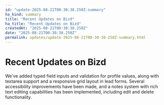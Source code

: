 ```yaml
---
id: "update-2025-08-21T00:30:38.250Z-summary"
ha_kind: summary
title: "Recent Updates on Bizd"
ha_title: "Recent Updates on Bizd"
createdAt: "2025-08-21T00:30:38.250Z"
date: "2025-08-21T00:30:38.250Z"
permalink: updates/update-2025-08-21T00-30-38-250Z-summary.html
---
```


<!--HA-START-->
# Recent Updates on Bizd

We've added typed field inputs and validation for profile values, along with textarea support and a responsive grid layout in lead forms. Several accessibility improvements have been made, and a notes system with rich text editing capabilities has been implemented, including edit and delete functionality.

<!--HA-END-->
